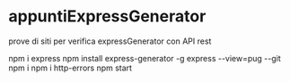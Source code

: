 # appuntiExpressGenerator
prove di siti per verifica expressGenerator con API rest

npm i express
npm install express-generator -g
express --view=pug --git
npm i 
npm i http-errors
npm start
